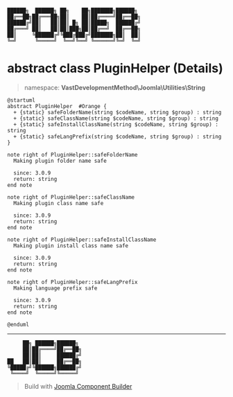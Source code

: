 ```
██████╗  ██████╗ ██╗    ██╗███████╗██████╗
██╔══██╗██╔═══██╗██║    ██║██╔════╝██╔══██╗
██████╔╝██║   ██║██║ █╗ ██║█████╗  ██████╔╝
██╔═══╝ ██║   ██║██║███╗██║██╔══╝  ██╔══██╗
██║     ╚██████╔╝╚███╔███╔╝███████╗██║  ██║
╚═╝      ╚═════╝  ╚══╝╚══╝ ╚══════╝╚═╝  ╚═╝
```
# abstract class PluginHelper (Details)
> namespace: **VastDevelopmentMethod\Joomla\Utilities\String**
```uml
@startuml
abstract PluginHelper  #Orange {
  + {static} safeFolderName(string $codeName, string $group) : string
  + {static} safeClassName(string $codeName, string $group) : string
  + {static} safeInstallClassName(string $codeName, string $group) : string
  + {static} safeLangPrefix(string $codeName, string $group) : string
}

note right of PluginHelper::safeFolderName
  Making plugin folder name safe

  since: 3.0.9
  return: string
end note

note right of PluginHelper::safeClassName
  Making plugin class name safe

  since: 3.0.9
  return: string
end note

note right of PluginHelper::safeInstallClassName
  Making plugin install class name safe

  since: 3.0.9
  return: string
end note

note right of PluginHelper::safeLangPrefix
  Making language prefix safe

  since: 3.0.9
  return: string
end note
 
@enduml
```

---
```
     ██╗ ██████╗██████╗
     ██║██╔════╝██╔══██╗
     ██║██║     ██████╔╝
██   ██║██║     ██╔══██╗
╚█████╔╝╚██████╗██████╔╝
 ╚════╝  ╚═════╝╚═════╝
```
> Build with [Joomla Component Builder](https://git.vdm.dev/joomla/Component-Builder)

